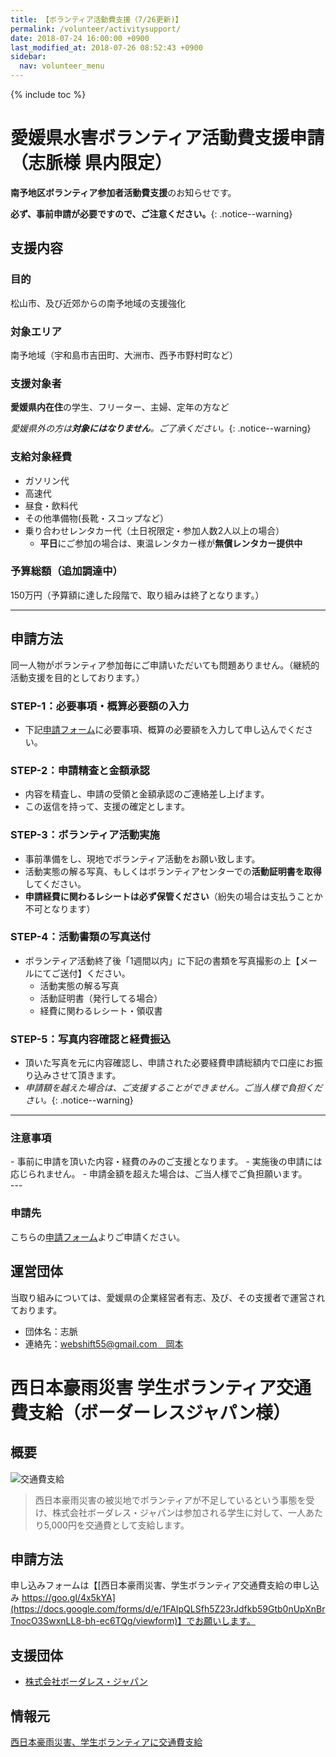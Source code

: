 ```yaml
---
title: 【ボランティア活動費支援（7/26更新)】
permalink: /volunteer/activitysupport/
date: 2018-07-24 16:00:00 +0900
last_modified_at: 2018-07-26 08:52:43 +0900
sidebar:
  nav: volunteer_menu
---
```

{% include toc %}

# 愛媛県水害ボランティア活動費支援申請（志脈様 県内限定）

**南予地区ボランティア参加者活動費支援**のお知らせです。

**必ず、事前申請が必要ですので、ご注意ください。**{: .notice--warning}

## 支援内容

### 目的
松山市、及び近郊からの南予地域の支援強化

### 対象エリア
南予地域（宇和島市吉田町、大洲市、西予市野村町など）

### 支援対象者
**愛媛県内在住**の学生、フリーター、主婦、定年の方など

*愛媛県外の方は**対象にはなりません**。ご了承ください。*{: .notice--warning}

### 支給対象経費
- ガソリン代
- 高速代
- 昼食・飲料代
- その他準備物(長靴・スコップなど）
- 乗り合わせレンタカー代（土日祝限定・参加人数2人以上の場合）
  - **平日**にご参加の場合は、東温レンタカー様が**無償レンタカー提供中**

### 予算総額（追加調達中）
150万円（予算額に達した段階で、取り組みは終了となります。）

---

## 申請方法

同一人物がボランティア参加毎にご申請いただいても問題ありません。（継続的活動支援を目的としております。）

### **STEP-1**：必要事項・概算必要額の入力
- 下記[申請フォーム](https://docs.google.com/forms/d/e/1FAIpQLSeR8kfzkLFpPoeds7cJ9PbiRJGSX4jrb1WE5lcSs093M_LEbg/viewform)に必要事項、概算の必要額を入力して申し込んでください。

### **STEP-2**：申請精査と金額承認
- 内容を精査し、申請の受領と金額承認のご連絡差し上げます。
- この返信を持って、支援の確定とします。

### **STEP-3**：ボランティア活動実施
- 事前準備をし、現地でボランティア活動をお願い致します。
- 活動実態の解る写真、もしくはボランティアセンターでの**活動証明書を取得**してください。
- **申請経費に関わるレシートは必ず保管ください**（紛失の場合は支払うことか不可となります）

### **STEP-4**：活動書類の写真送付
- ボランティア活動終了後「1週間以内」に下記の書類を写真撮影の上【メールにてご送付】ください。
  - 活動実態の解る写真
  - 活動証明書（発行してる場合）
  - 経費に関わるレシート・領収書

### **STEP-5**：写真内容確認と経費振込
- 頂いた写真を元に内容確認し、申請された必要経費申請総額内で口座にお振り込みさせて頂きます。
- *申請額を越えた場合は、ご支援することができません。ご当人様で負担ください。*{: .notice--warning}

---

### 注意事項

<div class="notice">
- 事前に申請を頂いた内容・経費のみのご支援となります。
- 実施後の申請には応じられません。
- 申請金額を超えた場合は、ご当人様でご負担願います。
</div>
---

### 申請先
こちらの[申請フォーム](https://docs.google.com/forms/d/e/1FAIpQLSeR8kfzkLFpPoeds7cJ9PbiRJGSX4jrb1WE5lcSs093M_LEbg/viewform)よりご申請ください。

## 運営団体
当取り組みについては、愛媛県の企業経営者有志、及び、その支援者で運営されております。
- 団体名：志脈
- 連絡先：[webshift55@gmail.com　岡本](mailto:webshift55@gmail.com)

# 西日本豪雨災害 学生ボランティア交通費支給（ボーダーレスジャパン様）

## 概要

![交通費支給](https://files.value-press.com/czMjYXJ0aWNsZSM1NzY5NCMyMDUzMDYjNTc2OTRfU0JLQUFGZktXeC5wbmc.png)

> 西日本豪雨災害の被災地でボランティアが不足しているという事態を受け、株式会社ボーダレス・ジャパンは参加される学生に対して、一人あたり5,000円を交通費として支給します。

## 申請方法

申し込みフォームは【[西日本豪雨災害、学生ボランティア交通費支給の申し込み https://goo.gl/4x5kYA](https://docs.google.com/forms/d/e/1FAIpQLSfh5Z23rJdfkb59Gtb0nUpXnBrTnocO3SwxnLL8-bh-ec6TQg/viewform)】でお願いします。

## 支援団体

- [株式会社ボーダレス・ジャパン](https://www.borderless-japan.com/)

## 情報元

[西日本豪雨災害、学生ボランティアに交通費支給](https://www.value-press.com/pressrelease/205306)